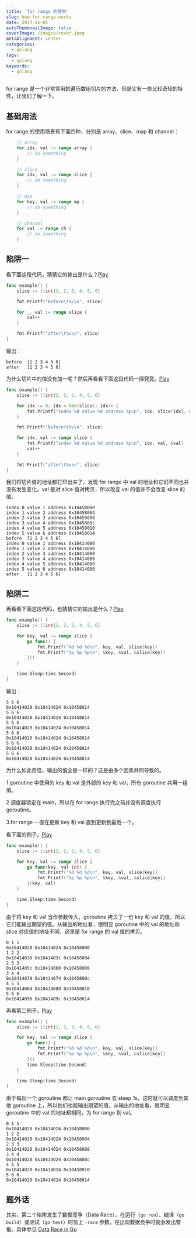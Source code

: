 ```yaml
---
title: 'for range 的使用'
slug: how-for-range-works
date: 2017-11-05
autoThumbnailImage: false
coverImage: /images/cover.jpeg
metaAlignment: center
categories:
  - golang
tags:
  - golang
keywords:
  - golang
---
```


for range 是一个非常常用的遍历数组切片的方法，但是它有一些比较奇怪的特性，让我们了解一下。

<!--more-->

## 基础用法

for range 的使用场景有下面四种，分别是 array、slice、map 和 channel：

```go
    // array
    for idx, val := range array {
        // do something
    }

    // slice
    for idx, val := range slice {
        // do something
    }

    // map
    for key, val := range mp {
        // do something
    }

    // channel
    for val := range ch {
        // do something
    }
```

## 陷阱一

看下面这段代码，猜猜它的输出是什么？[Play](https://play.golang.org/p/uK7nYTROGTx)

```go
func example() {
    slice := []int{1, 2, 3, 4, 5, 6}

    fmt.Printf("before\t%v\n", slice)

    for _, val := range slice {
        val++
    }

    fmt.Printf("after\t%v\n", slice)
}
```

输出：

```shell
before	[1 2 3 4 5 6]
after	[1 2 3 4 5 6]
```

为什么切片中的值没有加一呢？然后再看看下面这段代码一探究竟。[Play](https://play.golang.org/p/lh7CKGrJAZD)

```go
func example() {
    slice := []int{1, 2, 3, 4, 5, 6}

    for idx := 0; idx < len(slice); idx++ {
        fmt.Printf("index %d value %d address %p\n", idx, slice[idx], &slice[idx])
    }

    fmt.Printf("before\t%v\n", slice)

    for idx, val := range slice {
        fmt.Printf("index %d value %d address %p\n", idx, val, &val)
        val++
    }

    fmt.Printf("after\t%v\n", slice)
}
```

我们将切片值的地址都打印出来了，发现 for range 中 val 的地址和它们不同也并没有发生变化。val 是对 slice 值对拷贝，所以改变 val 的值并不会改变 slice 的值。

```shell
index 0 value 1 address 0x10458000
index 1 value 2 address 0x10458004
index 2 value 3 address 0x10458008
index 3 value 4 address 0x1045800c
index 4 value 5 address 0x10458010
index 5 value 6 address 0x10458014
before	[1 2 3 4 5 6]
index 0 value 1 address 0x10414080
index 1 value 2 address 0x10414080
index 2 value 3 address 0x10414080
index 3 value 4 address 0x10414080
index 4 value 5 address 0x10414080
index 5 value 6 address 0x10414080
after	[1 2 3 4 5 6]
```

## 陷阱二

再看看下面这段代码，也猜猜它的输出是什么？[Play](https://play.golang.org/p/uK7nYTROGTx)

```go
func example() {
    slice := []int{1, 2, 3, 4, 5, 6}

    for key, val := range slice {
        go func() {
            fmt.Printf("%d %d %d\n", key, val, slice[key])
            fmt.Printf("%p %p %p\n", &key, &val, &slice[key])
        }()
    }

    time.Sleep(time.Second)
}
```

输出：

```shell
5 6 6
0x10414020 0x10414024 0x10458014
5 6 6
0x10414020 0x10414024 0x10458014
5 6 6
0x10414020 0x10414024 0x10458014
5 6 6
0x10414020 0x10414024 0x10458014
5 6 6
0x10414020 0x10414024 0x10458014
5 6 6
0x10414020 0x10414024 0x10458014
```

为什么如此奇怪，输出的值全是一样的？这是由多个因素共同导致的。

1.goroutine 中使用的 key 和 val 是外部的 key 和 val，所有 goroutine 共用一组值。

2.调度器锁定在 main，所以在 for range 执行完之前并没有调度执行 goroutine。

3.for range 一直在更新 key 和 val 直到更新到最后一个。

看下面的例子。[Play](https://play.golang.org/p/_S0RCLsaGVo)

```go
func example() {
    slice := []int{1, 2, 3, 4, 5, 6}

    for key, val := range slice {
        go func(key, val int) {
            fmt.Printf("%d %d %d\n", key, val, slice[key])
            fmt.Printf("%p %p %p\n", &key, &val, &slice[key])
        }(key, val)
    }

    time.Sleep(time.Second)
}
```

由于将 key 和 val 当作参数传入，goroutine 拷贝了一份 key 和 val 的值，所以它们能输出期望的值。从输出的地址看，很明显 goroutine 中的 val 的地址和 slice 对应值的地址不同，这里是 for range 的 val 值的拷贝。

```shell
0 1 1
0x10414020 0x10414024 0x10458000
1 2 2
0x10414038 0x1041403c 0x10458004
2 3 3
0x1041405c 0x10414060 0x10458008
3 4 4
0x10414070 0x10414074 0x1045800c
4 5 5
0x10414084 0x10414088 0x10458010
5 6 6
0x10414098 0x1041409c 0x10458014
```

再看第二例子。[Play](https://play.golang.org/p/oViP_IBySQu)

```go
func example() {
    slice := []int{1, 2, 3, 4, 5, 6}

    for key, val := range slice {
        go func() {
            fmt.Printf("%d %d %d\n", key, val, slice[key])
            fmt.Printf("%p %p %p\n", &key, &val, &slice[key])
        }()
        time.Sleep(time.Second)
    }

    time.Sleep(time.Second)
}
```

由于每起一个 goroutine 都让 main goroutine 去 sleep 1s，这时就可以调度到其他 goroutine 上，所以他们也能输出期望的值。从输出的地址看，很明显 goroutine 中的 val 的地址都相同，为 for range 到 val。

```shell
0 1 1
0x10414020 0x10414024 0x10458000
1 2 2
0x10414020 0x10414024 0x10458004
2 3 3
0x10414020 0x10414024 0x10458008
3 4 4
0x10414020 0x10414024 0x1045800c
4 5 5
0x10414020 0x10414024 0x10458010
5 6 6
0x10414020 0x10414024 0x10458014
```

## 题外话

其实，第二个陷阱发生了数据竞争（Data Race），在运行（`go run`）、编译（`go build`）或测试（`go test`）时加上 `-race` 参数，在出现数据竞争时就会发出警报。具体参见 [Data Race in Go](/2018/04/data-race-in-go/)
